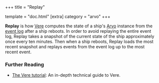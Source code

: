 +++ title = "Replay"

template = "doc.html" [extra] category = "arvo" +++

**Replay** is how [Vere](../vere) computes the state of a ship's [Arvo](../arvo)
instance from the [event log](../eventlog) after a ship reboots. In order to
avoid replaying the entire event log, Replay takes a snapshot of the current
state of the ship approximately once every ten minutes. Then when a ship
reboots, Replay loads the most recent snapshot and replays events from the event
log up to the most recent event.

### Further Reading

- [The Vere tutorial](/docs/glossary/vere/): An in-depth technical guide to
  Vere.

